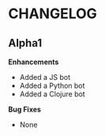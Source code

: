 CHANGELOG
=========

## Alpha1
**Enhancements**
* Added a JS bot
* Added a Python bot
* Added a Clojure bot

**Bug Fixes**
* None
